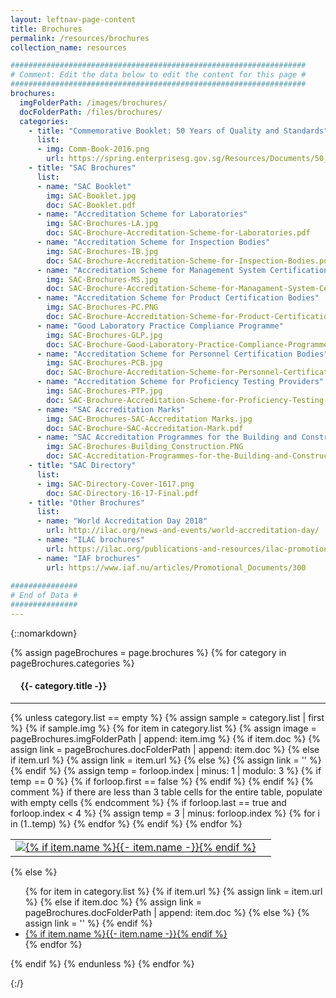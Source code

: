 ```yaml
---
layout: leftnav-page-content
title: Brochures
permalink: /resources/brochures
collection_name: resources

##################################################################
# Comment: Edit the data below to edit the content for this page #
##################################################################
brochures:
  imgFolderPath: /images/brochures/
  docFolderPath: /files/brochures/
  categories:
    - title: "Commemorative Booklet: 50 Years of Quality and Standards"
      list:    
      - img: Comm-Book-2016.png
        url: https://spring.enterprisesg.gov.sg/Resources/Documents/50_years_of_quality_and_standards/web/html5/index.html
    - title: "SAC Brochures"
      list:    
      - name: "SAC Booklet"
        img: SAC-Booklet.jpg
        doc: SAC-Booklet.pdf
      - name: "Accreditation Scheme for Laboratories"
        img: SAC-Brochures-LA.jpg
        doc: SAC-Brochure-Accreditation-Scheme-for-Laboratories.pdf
      - name: "Accreditation Scheme for Inspection Bodies"
        img: SAC-Brochures-IB.jpg
        doc: SAC-Brochure-Accreditation-Scheme-for-Inspection-Bodies.pdf 
      - name: "Accreditation Scheme for Management System Certification Bodies"
        img: SAC-Brochures-MS.jpg
        doc: SAC-Brochure-Accreditation-Scheme-for-Managament-System-Certification-Bodies.pdf 
      - name: "Accreditation Scheme for Product Certification Bodies"
        img: SAC-Brochures-PC.PNG
        doc: SAC-Brochure-Accreditation-Scheme-for-Product-Certification-Bodies.pdf
      - name: "Good Laboratory Practice Compliance Programme"
        img: SAC-Brochures-GLP.jpg
        doc: SAC-Brochure-Good-Laboratory-Practice-Compliance-Programme.pdf 
      - name: "Accreditation Scheme for Personnel Certification Bodies"
        img: SAC-Brochures-PCB.jpg
        doc: SAC-Brochure-Accreditation-Scheme-for-Personnel-Certification-Bodies.pdf
      - name: "Accreditation Scheme for Proficiency Testing Providers"
        img: SAC-Brochures-PTP.jpg
        doc: SAC-Brochure-Accreditation-Scheme-for-Proficiency-Testing-Providers.pdf 
      - name: "SAC Accreditation Marks"
        img: SAC-Brochures-SAC-Accreditation Marks.jpg
        doc: SAC-Brochure-SAC-Accreditation-Mark.pdf 
      - name: "SAC Accreditation Programmes for the Building and Construction Industry"
        img: SAC-Brochures-Building_Construction.PNG
        doc: SAC-Accreditation-Programmes-for-the-Building-and-Construction-Industry.pdf   
    - title: "SAC Directory"
      list:    
      - img: SAC-Directory-Cover-1617.png
        doc: SAC-Directory-16-17-Final.pdf
    - title: "Other Brochures"
      list:    
      - name: "World Accreditation Day 2018"
        url: http://ilac.org/news-and-events/world-accreditation-day/    
      - name: "ILAC brochures"
        url: https://ilac.org/publications-and-resources/ilac-promotional-brochures/    
      - name: "IAF brochures"
        url: https://www.iaf.nu/articles/Promotional_Documents/300
 
###############
# End of Data #
###############
---
```


<!-- the code below is used to create HTML tables and populate with the brochures data listed above -->
{::nomarkdown}

{% assign pageBrochures = page.brochures %}
{% for category in pageBrochures.categories %}
  <h4 style="padding-left:1rem;">{{- category.title -}}</h4>
  <hr/>
  {% unless category.list == empty  %}
    {% assign sample = category.list | first %}
    {% if sample.img %}
      <table class="brochures-table">
        {% for item in category.list %}
          {% assign image = pageBrochures.imgFolderPath | append: item.img %}
          {% if item.doc %}
              {% assign link = pageBrochures.docFolderPath | append: item.doc %}
            {% else if item.url %}
              {% assign link = item.url %}
            {% else %}
              {% assign link = '' %}
          {% endif %}
          {% assign temp = forloop.index | minus: 1 | modulo: 3 %}
          {% if temp == 0 %}
            {% if forloop.first == false %}
              </tr>
            {% endif %}
            <tr>
          {% endif %}
          <td><a href="{{- link -}}" target="_blank"><img src="{{- image -}}" />{% if item.name %}{{- item.name -}}{% endif %}</a></td>
          {% comment %} if there are less than 3 table cells for the entire table, populate with empty cells {% endcomment %}
          {% if forloop.last == true and forloop.index < 4 %}
            {% assign temp = 3 | minus: forloop.index %}  
            {% for i in (1..temp) %}
               <td></td>                                 
            {% endfor %}                                      
            </tr>
          {% endif %}
        {% endfor %}
      </table>
    {% else %}
      <ul>
        {% for item in category.list %}
          {% if item.url %}
              {% assign link = item.url %}
            {% else if item.doc %}
              {% assign link = pageBrochures.docFolderPath | append: item.doc %}
            {% else %}
              {% assign link = '' %}
          {% endif %}
          <li><a href="{{- link -}}" target="_blank">{% if item.name %}{{- item.name -}}{% endif %}</a></li>
        {% endfor %}
      </ul>
    {% endif %}
  {% endunless %}
{% endfor %}

{:/}
